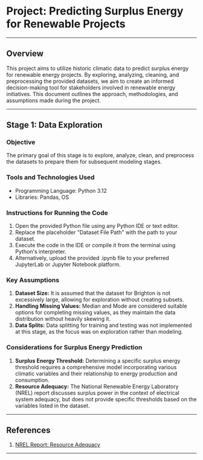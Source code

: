 # Project: Predicting Surplus Energy for Renewable Projects

---

## Overview

This project aims to utilize historic climatic data to predict surplus energy for renewable energy projects. By exploring, analyzing, cleaning, and preprocessing the provided datasets, we aim to create an informed decision-making tool for stakeholders involved in renewable energy initiatives. This document outlines the approach, methodologies, and assumptions made during the project.

---

## Stage 1: Data Exploration

### Objective
The primary goal of this stage is to explore, analyze, clean, and preprocess the datasets to prepare them for subsequent modeling stages.

### Tools and Technologies Used
- Programming Language: Python 3.12
- Libraries: Pandas, OS

### Instructions for Running the Code
1. Open the provided Python file using any Python IDE or text editor.
2. Replace the placeholder "Dataset File Path" with the path to your dataset.
3. Execute the code in the IDE or compile it from the terminal using Python's interpreter.
4. Alternatively, upload the provided .ipynb file to your preferred JupyterLab or Jupyter Notebook platform.

### Key Assumptions
1. **Dataset Size:** It is assumed that the dataset for Brighton is not excessively large, allowing for exploration without creating subsets.
2. **Handling Missing Values:** Median and Mode are considered suitable options for completing missing values, as they maintain the data distribution without heavily skewing it.
3. **Data Splits:** Data splitting for training and testing was not implemented at this stage, as the focus was on exploration rather than modeling.

### Considerations for Surplus Energy Prediction
1. **Surplus Energy Threshold:** Determining a specific surplus energy threshold requires a comprehensive model incorporating various climatic variables and their relationship to energy production and consumption.
2. **Resource Adequacy:** The National Renewable Energy Laboratory (NREL) report discusses surplus power in the context of electrical system adequacy, but does not provide specific thresholds based on the variables listed in the dataset.

---

## References
1. [NREL Report: Resource Adequacy](https://www.nrel.gov/docs/fy21osti/79698.pdf)

---